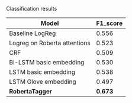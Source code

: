 Classification results

| Model                          | F1_score 
|--------------------------------|---------|
| Baseline LogReg                | 0.556   |
| Logreg on Roberta attentions   | 0.523   |
| CRF                            | 0.509   |
| Bi-LSTM basic embedding        | 0.530   |
| LSTM basic embedding           | 0.538   |
| LSTM Glove embedding           | 0.497   |
| **RobertaTagger**              |**0.673**|
